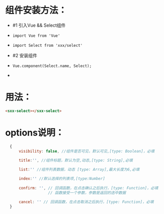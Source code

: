 
# 组件安装方法：
 *   #1 引入Vue && Select组件
 *     import Vue from 'Vue' 
 *     import Select from 'xxx/select'
 *   #2 安装组件
 *     Vue.component(Select.name, Select);
 *
 
# 用法：
 ```html  
 <sxx-select></sxx-select>
 ```
 
# options说明：
 ```js
   {
       visibility: false, //组件是否可见，默认可见,[type: Boolean]，必填
   	   
       title:'', //组件标题，默认为空,动态,[type: String],必填

       list:'' //组件列表数据，动态 [type: Array],最大长度为6,必填

       index:'' //默认选择的列表项,[type:Number]
       
       confirm: '', // 回调函数，在点击确认之后执行，[type: Function]，必填
                    // 函数接受一个参数，参数是返回的选中数据
                    
       cancel: '' // 回调函数，在点击取消之后执行，[type: Function]，必填
   }
 ```
